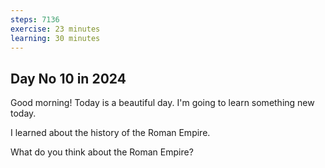 ```yaml
---
steps: 7136
exercise: 23 minutes
learning: 30 minutes
---
```

## Day No 10 in 2024
Good morning! Today is a beautiful day.
I'm going to learn something new today.

I learned about the history of the Roman Empire.

What do you think about the Roman Empire?
